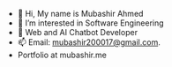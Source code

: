 - 👋 Hi, My name is Mubashir Ahmed
- 👀 I’m interested in Software Engineering
- 🌱 Web and AI Chatbot Developer 
- 📫 Email: mubashir200017@gmail.com.
- Portfolio at mubashir.me
